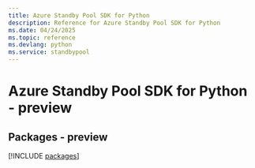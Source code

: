 ```yaml
---
title: Azure Standby Pool SDK for Python
description: Reference for Azure Standby Pool SDK for Python
ms.date: 04/24/2025
ms.topic: reference
ms.devlang: python
ms.service: standbypool
---
```

# Azure Standby Pool SDK for Python - preview
## Packages - preview
[!INCLUDE [packages](standby-pool-index.md)]